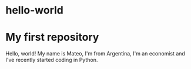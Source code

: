 # hello-world
# My first repository
Hello, world!
My name is Mateo, I'm from Argentina, I'm an economist and I've recently started coding in Python.
